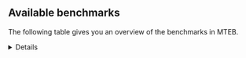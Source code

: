 ## Available benchmarks
The following table gives you an overview of the benchmarks in MTEB.

<details>

<!-- This allows the table to be autogenerated in the future: -->
<!-- BENCHMARKS TABLE START -->

| Name | Leaderboard name | # Tasks | Task Types | Domains | Languages |
|------|------------------|---------|------------|---------|-----------|
| [BEIR](https://arxiv.org/abs/2104.08663) | BEIR | 15 | Retrieval: 15 | [Written, Blog, Academic, Social, Medical, Web, Programming, News, Encyclopaedic, Reviews, Government, Non-fiction, Financial] | eng |
| [BEIR-NL](https://arxiv.org/abs/2412.08329) | BEIR-NL | 15 | Retrieval: 15 | [Written, Academic, Web, Medical, Encyclopaedic, Non-fiction] | nld |
| [BRIGHT](https://brightbenchmark.github.io/) | BRIGHT | 1 | Retrieval: 1 | [Written, Non-fiction] | eng |
| [BRIGHT (long)](https://brightbenchmark.github.io/) | BRIGHT (long) | 1 | Retrieval: 1 | [Written, Non-fiction] | eng |
| [BuiltBench(eng)](https://arxiv.org/abs/2411.12056) | BuiltBench(eng) | 4 | Clustering: 2, Retrieval: 1, Reranking: 1 | [Engineering, Written] | eng |
| [ChemTEB](https://arxiv.org/abs/2412.00532) | Chemical | 27 | BitextMining: 1, Classification: 17, Clustering: 2, PairClassification: 5, Retrieval: 2 | [Chemistry] | deu,fra,jpn,kor,por,zho,tur,msa,hin,ces,spa,nld,eng |
| [CoIR](https://github.com/CoIR-team/coir) | Code Information Retrieval | 10 | Retrieval: 10 | [Programming, Written] | ruby,php,javascript,sql,go,python,java,eng,c++ |
| [CodeRAG](https://arxiv.org/abs/2406.14497) | CodeRAG | 4 | Reranking: 4 | [Programming] | python |
| [Encodechka](https://github.com/avidale/encodechka) | Encodechka | 7 | STS: 2, Classification: 4, PairClassification: 1 | [Written, Social, Web, News, Government, Fiction, Non-fiction] | rus |
| [FollowIR](https://arxiv.org/abs/2403.15246) | Instruction Following | 3 | InstructionRetrieval: 3 | [News, Written] | eng |
| [LongEmbed](https://arxiv.org/abs/2404.12096v2) | Long-context Retrieval | 6 | Retrieval: 6 | [Spoken, Written, Blog, Academic, Encyclopaedic, Fiction, Non-fiction] | eng |
| [MIEB(Img)](https://arxiv.org/abs/2504.10471) | Image only | 49 | Any2AnyRetrieval: 15, ImageClassification: 22, ImageClustering: 5, VisualSTS(eng): 5, VisualSTS(multi): 2 | [Spoken, Written, Blog, Social, Web, Medical, Scene, News, Encyclopaedic, Reviews, Non-fiction] | deu,fra,kor,por,rus,tur,pol,ara,spa,nld,ita,cmn,eng |
| [MIEB(Multilingual)](https://arxiv.org/abs/2504.10471) | Image-Text, Multilingual | 130 | ImageClassification: 22, ImageClustering: 5, ZeroShotClassification: 23, VisionCentricQA: 6, Compositionality: 7, VisualSTS(eng): 7, Any2AnyRetrieval: 45, DocumentUnderstanding: 10, Any2AnyMultilingualRetrieval: 3, VisualSTS(multi): 2 | [Constructed, Spoken, Written, Blog, Academic, Social, Web, Medical, Scene, News, Encyclopaedic, Reviews, Non-fiction] | kor,swe,ind,ron,tel,cmn,ben,mri,fra,jpn,por,quz,heb,hrv,dan,pol,ara,ces,ell,zho,ukr,hun,tha,est,fin,hin,swa,nld,eng,vie,bul,deu,rus,tur,spa,nor,ita,fil,fas |
| [MIEB(eng)](https://arxiv.org/abs/2504.10471) | Image-Text, English | 125 | ImageClassification: 22, ImageClustering: 5, ZeroShotClassification: 23, VisionCentricQA: 6, Compositionality: 7, VisualSTS(eng): 7, Any2AnyRetrieval: 45, DocumentUnderstanding: 10 | [Constructed, Spoken, Written, Blog, Academic, Social, Web, Medical, Scene, News, Encyclopaedic, Reviews, Non-fiction] | eng |
| [MIEB(lite)](https://arxiv.org/abs/2504.10471) | Image-Text, Lite | 51 | ImageClassification: 8, ImageClustering: 2, ZeroShotClassification: 7, VisionCentricQA: 5, Compositionality: 6, VisualSTS(eng): 2, VisualSTS(multi): 2, Any2AnyRetrieval: 11, DocumentUnderstanding: 6, Any2AnyMultilingualRetrieval: 2 | [Spoken, Written, Blog, Academic, Social, Medical, Web, Scene, News, Encyclopaedic, Reviews, Non-fiction] | kor,swe,ind,ron,tel,cmn,ben,mri,fra,por,jpn,quz,heb,hrv,dan,pol,ara,ces,ell,ukr,zho,hun,tha,est,fin,hin,swa,nld,eng,vie,bul,deu,rus,tur,spa,nor,ita,fil,fas |
| [MINERSBitextMining](https://arxiv.org/pdf/2406.07424) | MINERSBitextMining | 7 | BitextMining: 7 | [Reviews, Written, Social] | ceb,cor,ast,epo,lfn,aze,mon,jpn,ber,mad,heb,pol,ara,bre,fao,tha,nov,tuk,est,pcm,cha,fin,hin,orv,tzl,rus,cat,lit,zsm,tur,hsb,yid,spa,war,min,ita,kor,ile,ron,tel,nds,urd,swg,fra,lvs,gle,bjn,pms,swh,ces,isl,ace,hun,afr,ido,sqi,ina,fry,gla,wuu,ban,max,eng,amh,kaz,mak,eus,rej,pam,srp,swe,nij,ind,yor,mhr,bbc,nno,tat,kat,arz,ibo,sun,xho,ben,yue,gsw,khm,por,bew,hrv,ell,slk,mui,arq,hye,kzj,ang,nld,kab,oci,bul,deu,glg,slv,mkd,cmn,dtp,uig,cbk,awa,cym,kur,tgl,dan,tam,ukr,uzb,bos,pes,csb,lat,hau,bel,nob,dsb,vie,mar,jav,bhp,mal,bug,abs |
| MTEB(Code, v1) | Code | 12 | Retrieval: 12 | [Programming, Written] | rust,typescript,ruby,php,c,javascript,sql,go,python,scala,swift,java,eng,c++,shell |
| MTEB(Europe, v1) | European | 74 | BitextMining: 7, Classification: 21, Clustering: 8, Retrieval: 15, InstructionRetrieval: 3, MultilabelClassification: 2, PairClassification: 6, Reranking: 3, STS: 9 | [Legal, Written, Blog, Academic, Religious, Medical, Programming, Subtitles, Reviews, Government, Non-fiction, Financial, News, Fiction, Web, Constructed, Spoken, Social, Encyclopaedic] | swe,ron,nno,rom,fra,por,gle,lav,hrv,dan,pol,ces,ell,isl,slk,hun,fao,est,fin,nob,nld,eng,bul,eus,deu,mlt,lit,spa,ita,slv |
| MTEB(Indic, v1) | Indic | 23 | BitextMining: 4, Clustering: 1, Classification: 13, PairClassification: 1, Retrieval: 2, Reranking: 1, STS: 1 | [Legal, Spoken, Constructed, Written, Social, Religious, Web, News, Encyclopaedic, Reviews, Government, Fiction, Non-fiction] | ory,mai,tel,asm,urd,ben,sat,pus,awa,doi,npi,gbm,kas,brx,mwr,snd,boy,tam,bho,san,kan,hin,pan,bgc,eng,mar,mup,hne,gom,mni,guj,bod,raj,mal,nep |
| MTEB(Law, v1) | Legal | 8 | Retrieval: 8 | [Legal, Written] | deu,eng,zho |
| MTEB(Medical, v1) | Medical | 12 | Retrieval: 9, Clustering: 2, Reranking: 1 | [Written, Academic, Medical, Web, Government, Non-fiction] | fra,kor,rus,pol,ara,spa,zho,cmn,eng,vie |
| MTEB(Multilingual, v1) | Multilingual | 132 | BitextMining: 13, Classification: 43, Clustering: 17, Retrieval: 18, InstructionRetrieval: 3, MultilabelClassification: 5, PairClassification: 11, Reranking: 6, STS: 16 | [Legal, Written, Blog, Academic, Religious, Medical, Programming, Subtitles, Reviews, Government, Non-fiction, Financial, News, Fiction, Entertainment, Web, Constructed, Spoken, Social, Encyclopaedic] | ceb,toj,tuf,gul,uvh,wol,khs,ncl,aly,rom,kpw,zar,nhy,zpu,cuk,jpn,adz,nho,kde,npi,agu,yle,bho,leu,urt,mcb,som,fue,tac,dhg,quc,cha,mag,cgc,nna,hin,tof,tvk,cbi,cya,dad,msm,mwf,rus,srq,too,lmo,avt,lit,klt,myy,msa,nca,boa,clu,ita,swp,jiv,for,mey,gai,aer,bss,sue,wiv,sgz,aey,ckb,kbc,are,vid,zaj,tif,sgb,pus,cta,fra,mna,pma,cbr,wnu,lav,brx,cpb,hmn,eri,aeb,ces,crn,ksj,lbk,apb,ace,fuv,kwd,tlf,hns,bhg,snp,prf,bzj,shp,yad,fry,mbj,ban,pan,xav,yva,bgc,chd,urb,wmt,cth,tiw,wrs,xon,dyu,kwf,llg,kgp,ndj,hto,muy,guj,tdt,aak,snn,bef,mwp,gof,fas,nij,ind,mcd,wbi,zat,qvs,gux,arl,ilo,kbm,maa,gsw,wap,wmw,orm,bus,tsw,emp,lij,bnp,caa,soy,usa,mxb,mic,bea,gwi,smk,yrb,med,poy,chq,sey,fai,mwe,ikw,acr,glk,prs,chv,nld,nii,dwr,opm,ote,ulk,far,lin,hvn,kpg,wnc,zpz,ign,abt,zpm,mos,bkx,arp,bqp,tte,auc,maq,nnq,mle,sja,kyz,tiy,bki,ebk,yaa,djk,xtm,sbs,cbk,mig,awa,mkn,mdy,dgr,dgc,suz,kur,kqw,mib,tbc,mgw,wim,als,ary,snd,kmh,kze,aaz,mbl,kmb,lex,div,zos,ded,mop,amm,wiu,kmo,mar,mcq,tim,msb,srn,chz,tpi,msc,khk,bhp,iou,xbi,faa,ino,mal,qxh,sbk,omw,amf,jni,ubu,kin,fil,grc,cor,ast,reg,blw,apr,epo,sua,ubr,gun,mkj,kwj,auy,byx,ssg,anv,asm,yuj,boj,zaa,nso,nak,gup,heb,gaw,upv,zas,sag,kvg,mkl,agd,nsn,pol,ara,hus,tbz,nss,mks,nif,tnn,agn,glv,bmh,tha,nov,mlg,tuk,fon,ltg,chk,ken,nhe,wro,jae,pcm,ajp,abx,kyg,nop,hop,myw,ikk,cab,car,kiz,mih,hbo,tur,wer,mni,ura,cap,cub,usp,arb,mva,nlg,bsn,kor,cco,tav,tbo,qve,bbb,gvs,mzz,tel,zpl,nds,kbq,bvr,qub,yml,bon,swg,lvs,ons,pon,sus,gle,mie,bem,boy,mox,yre,hun,kam,kmu,zab,tuo,kaq,kyf,sqi,mpj,jao,max,pab,cao,eng,plu,nya,quf,acm,tah,lcm,cot,lbb,hui,lim,kud,esk,zlm,gnn,amx,srp,top,tum,ztq,hmo,zad,pri,gvn,kjs,kue,mya,kql,quh,mco,mhr,chf,gub,knv,kup,qup,tat,cav,otn,yue,bco,por,luo,ptu,kos,nbq,mui,pjt,nin,cnt,ghs,atd,azb,hub,mxq,apz,tee,ntp,tgk,hye,ssd,azj,zul,arq,mup,kdc,deu,heg,mil,nhu,poh,krc,bmu,ctp,acu,zam,okv,dzo,kkc,cpy,acf,spm,yal,otm,tyv,lac,wal,kek,met,blz,cle,tpt,bzh,qwh,uig,waj,nhr,ayr,cym,qvz,nch,ntj,hch,cjv,pir,yby,ukr,ppo,ksr,kyc,plt,zpo,agr,xed,csb,geb,mwc,hau,tbf,tso,ctu,mqj,qxo,bel,ake,qvh,rop,txu,hsb,mpt,cmo,mlp,big,ttc,alq,agg,bjr,mph,kmk,zaw,ipi,tcs,fuh,cjk,amk,ory,agm,ziw,ame,mai,shi,mca,ars,kne,nys,imo,sah,emi,haw,aze,bmr,rwo,ter,msk,scn,jic,ber,mav,nab,rro,doi,urw,mek,run,nuy,cpa,hat,bre,cbs,bsj,mpx,tgp,dgz,bxh,pap,zao,wbp,dwy,vec,jid,fin,mbh,orv,gmv,cwe,cak,ntu,mjc,cek,szl,zsm,yaq,iws,bam,tbg,piu,tku,tpa,uvl,stp,pio,kiw,ile,kdl,ncj,ron,byr,knf,aii,otq,roo,rai,urd,apc,tnk,svk,maj,sps,gng,aoj,shj,bba,cbu,gvc,grn,bjn,tod,csy,isl,nou,lid,mps,buk,yap,afr,sim,zai,xla,kms,gla,row,aso,wuu,tfr,miz,guh,mgc,wuv,ssx,kaz,awx,sri,mak,yon,pls,ruf,hla,zca,amn,mlt,cme,kto,tue,pbt,daa,nep,kpf,cax,dww,anh,swe,amr,tgo,jac,rkb,lao,gaz,nno,quy,ood,caf,arz,spp,ben,xho,apw,khm,qvn,mee,cpc,isn,nhi,gbm,tew,rmy,xnn,dji,zap,awb,zpc,slk,mxt,hlt,mmo,gvf,bbr,bqc,kbh,nde,mhl,seh,kik,tzm,wsk,dah,mpp,kzj,mvn,fuc,cbc,nas,ndg,txq,kab,lus,nus,bzd,bvd,azz,qul,wed,slv,mau,ptp,mkd,rmc,obo,bch,bdd,mbt,ktm,sat,bjz,mri,bps,smo,gum,tgl,att,ssw,huv,hix,kqc,tam,azg,kwi,bkd,gnw,aby,kqa,yka,kvn,nhw,sll,ycn,nob,cpu,swa,eko,gyr,zia,nvm,pao,nfa,bjp,rug,box,lww,cbv,knj,mpm,viv,ltz,cjo,atb,agt,ian,tet,bug,djr,abs,tcz,cbt,zsr,zpv,ven,udu,kqf,kyq,aai,aoi,bgt,khz,mcf,qvm,toc,ton,tir,mon,lfn,gam,mto,mad,bao,cux,inb,tsn,mwr,alp,hot,bak,zho,fao,kir,bmk,kje,kon,san,aon,aia,klv,xtd,gui,est,kmr,gdn,ngp,tna,mcr,tzl,gfk,jvn,pib,cat,kmg,kgk,ncu,aom,cso,mti,spa,beo,bod,cuc,min,mbc,war,raj,mbs,kpx,con,rgu,mlh,sna,zga,gym,dik,mbb,msy,yut,knc,amu,bgs,ydd,zav,taj,kac,amp,nyu,wrk,spy,pms,meu,ata,ape,cof,swh,tnc,wos,enq,mam,etr,guo,soq,lua,mmx,ido,amo,cac,mio,aui,ina,cui,qvc,aka,awk,tnp,sny,tuc,amh,umb,eus,npl,kpr,crh,rej,uri,kpj,hne,not,pam,pad,shn,aau,sbe,arn,yor,lgl,gah,nwi,bbc,ffm,kat,pwg,xsi,tpz,spl,poi,ibo,sun,wln,atg,taq,twi,bhl,dif,bew,hrv,bkq,ixl,fuf,kew,apu,cut,mir,tos,zac,ell,kkl,mux,tzj,uzn,apn,lif,qvw,snx,myu,ang,tke,snc,oci,bul,kgf,acq,glg,meq,tmd,lug,mgh,naf,poe,nko,cni,srm,mqb,yss,pag,sco,crx,cmn,qxn,tca,uli,wat,sot,dtp,zpq,bpr,sxb,ots,myk,bjk,kas,dop,dan,nhg,pah,uzb,bsp,mit,bos,mxp,cnl,ksd,noa,pes,srd,mcp,dob,lat,sin,zyp,kan,ong,trc,kbp,yid,tzo,dsb,vie,dov,bjv,ewe,nqo,gom,yuw,huu,cop,jav,taw,vmy,ngu,sab,gdr,zty,fij,kea,nor,maz,fur,beu,ese |
| [MTEB(Scandinavian, v1)](https://kennethenevoldsen.github.io/scandinavian-embedding-benchmark/) | Scandinavian | 28 | BitextMining: 2, Classification: 13, Retrieval: 7, Clustering: 6 | [Legal, Spoken, Written, Blog, Social, Web, News, Encyclopaedic, Reviews, Government, Fiction, Non-fiction] | swe,nno,dan,nob,isl,fao |
| [MTEB(cmn, v1)](https://github.com/FlagOpen/FlagEmbedding/tree/master/research/C_MTEB) | Chinese | 32 | Retrieval: 8, Reranking: 4, PairClassification: 2, Clustering: 4, STS: 7, Classification: 7 | [Entertainment, Written, Academic, Medical, Government, Non-fiction, Financial] | cmn |
| [MTEB(deu, v1)](https://arxiv.org/html/2401.02709v1) | German | 19 | Classification: 6, Clustering: 4, PairClassification: 2, Reranking: 1, Retrieval: 4, STS: 2 | [Legal, Spoken, Written, Web, News, Encyclopaedic, Reviews, Non-fiction] | deu |
| MTEB(eng, v1) | English Legacy | 56 | Classification: 12, Retrieval: 15, Clustering: 11, Reranking: 4, STS: 10, PairClassification: 3, Summarization: 1 | [Spoken, Written, Blog, Academic, Social, Medical, Web, Programming, News, Encyclopaedic, Reviews, Government, Non-fiction, Financial] | eng |
| MTEB(eng, v2) | English | 41 | Retrieval: 10, Clustering: 8, Reranking: 2, STS: 9, Classification: 8, PairClassification: 3, Summarization: 1 | [Spoken, Written, Blog, Academic, Social, Medical, Web, Programming, News, Encyclopaedic, Reviews, Non-fiction, Financial] | eng |
| MTEB(fas, beta) | Farsi (BETA) | 60 | Classification: 18, Clustering: 5, PairClassification: 8, Reranking: 2, Retrieval: 21, STS: 3, BitextMining: 3 | [Spoken, Written, Blog, Academic, Social, Religious, Web, Medical, News, Encyclopaedic, Reviews] | fas |
| [MTEB(fra, v1)](https://arxiv.org/abs/2405.20468) | French | 25 | Classification: 6, Clustering: 7, PairClassification: 1, Reranking: 2, Retrieval: 5, STS: 3, Summarization: 1 | [Legal, Spoken, Written, Academic, Social, Web, News, Encyclopaedic, Reviews, Non-fiction] | fra,eng |
| [MTEB(jpn, v1)](https://github.com/sbintuitions/JMTEB) | Japanese | 16 | Clustering: 2, Classification: 4, STS: 2, PairClassification: 1, Retrieval: 6, Reranking: 1 | [Spoken, Written, Academic, Web, News, Encyclopaedic, Reviews, Non-fiction] | jpn |
| MTEB(kor, v1) | Korean | 6 | Classification: 1, Reranking: 1, Retrieval: 2, STS: 2 | [Spoken, Written, Web, News, Encyclopaedic, Reviews] | kor |
| [MTEB(pol, v1)](https://arxiv.org/abs/2405.10138) | Polish | 17 | Classification: 7, Clustering: 3, PairClassification: 4, STS: 3 | [Legal, Spoken, Written, Academic, Social, Web, News, Reviews, Fiction, Non-fiction] | pol |
| [MTEB(rus, v1)](https://aclanthology.org/2023.eacl-main.148/) | Russian | 23 | Classification: 9, Clustering: 3, MultilabelClassification: 2, PairClassification: 1, Reranking: 2, Retrieval: 3, STS: 3 | [Spoken, Written, Blog, Academic, Social, Web, News, Encyclopaedic, Reviews] | rus |
| [NanoBEIR](https://huggingface.co/collections/zeta-alpha-ai/nanobeir-66e1a0af21dfd93e620cd9f6) | NanoBEIR | 13 | Retrieval: 13 | [Written, Academic, Social, Medical, Web, News, Encyclopaedic, Non-fiction] | eng |
| [RAR-b](https://arxiv.org/abs/2404.06347) | Reasoning retrieval | 17 | Retrieval: 17 | [Encyclopaedic, Programming, Written] | eng |

<!-- BENCHMARKS TABLE END -->
